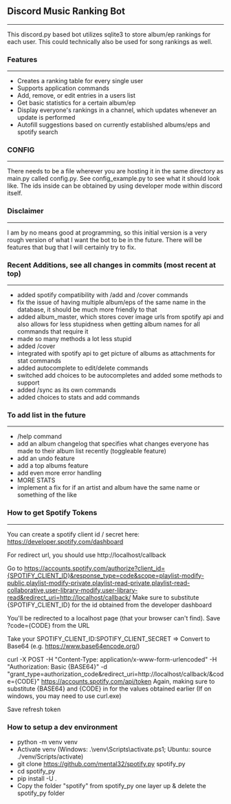 ## Discord Music Ranking Bot

---

This discord.py based bot utilizes sqlite3 to store album/ep rankings for each user.
This could technically also be used for song rankings as well.

### Features

---

* Creates a ranking table for every single user
* Supports application commands
* Add, remove, or edit entries in a users list
* Get basic statistics for a certain album/ep
* Display everyone's rankings in a channel, which updates whenever an update is performed
* Autofill suggestions based on currently established albums/eps and spotify search

### CONFIG

---

There needs to be a file wherever you are hosting it in the same directory as main.py called config.py. See config_example.py to see what it should look like. The ids inside can be obtained by using developer mode within discord itself.

### Disclaimer

---

I am by no means good at programming, so this initial version is a very rough version of what I want the bot to be in the future. There will be features that bug that I will certainly try to fix. 

### Recent Additions, see all changes in commits (most recent at top)

---
* added spotify compatibility with /add and /cover commands
* fix the issue of having multiple album/eps of the same name in the database, it should be much more friendly to that
* added album_master, which stores cover image urls from spotify api and also allows for less stupidness when getting album names for all commands that require it
* made so many methods a lot less stupid
* added /cover
* integrated with spotify api to get picture of albums as attachments for stat commands
* added autocomplete to edit/delete commands
* switched add choices to be autocompletes and added some methods to support
* added /sync as its own commands
* added choices to stats and add commands

### To add list in the future

---
* /help command
* add an album changelog that specifies what changes everyone has made to their album list recently (toggleable feature)
* add an undo feature
* add a top albums feature
* add even more error handling
* MORE STATS
* implement a fix for if an artist and album have the same name or something of the like

### How to get Spotify Tokens

---

You can create a spotify client id / secret here: https://developer.spotify.com/dashboard

For redirect url, you should use http://localhost/callback

Go to https://accounts.spotify.com/authorize?client_id={SPOTIFY_CLIENT_ID}&response_type=code&scope=playlist-modify-public,playlist-modify-private,playlist-read-private,playlist-read-collaborative,user-library-modify,user-library-read&redirect_uri=http://localhost/callback/
Make sure to substitute {SPOTIFY_CLIENT_ID} for the id obtained from the developer dashboard

You'll be redirected to a localhost page (that your browser can't find). Save ?code={CODE} from the URL

Take your SPOTIFY_CLIENT_ID:SPOTIFY_CLIENT_SECRET => Convert to Base64 (e.g. https://www.base64encode.org/)

curl -X POST -H "Content-Type: application/x-www-form-urlencoded" -H "Authorization: Basic {BASE64}" -d "grant_type=authorization_code&redirect_uri=http://localhost/callback/&code={CODE}" https://accounts.spotify.com/api/token
Again, making sure to substitute {BASE64} and {CODE} in for the values obtained earlier
(If on windows, you may need to use curl.exe)

Save refresh token


### How to setup a dev environment

- python -m venv venv
- Activate venv (Windows: .\venv\Scripts\activate.ps1; Ubuntu: source ./venv/Scripts/activate)
- git clone https://github.com/mental32/spotify.py spotify_py
- cd spotify_py
- pip install -U .
- Copy the folder "spotify" from spotify_py one layer up & delete the spotify_py folder